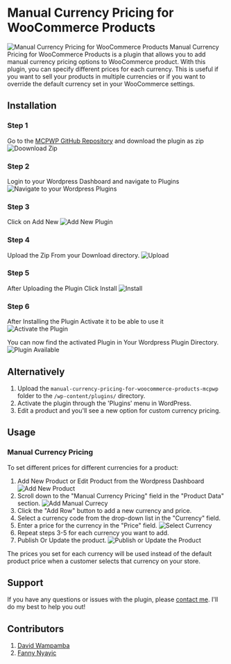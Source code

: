 # Manual Currency Pricing for WooCommerce Products

![Manual Currency Pricing for WooCommerce Products](https://github.com/davidofug/Manual-Currency-Pricing-for-WooCommerce-Products-mcpwp/blob/main/Feature.png)
Manual Currency Pricing for WooCommerce Products is a plugin that allows you to add manual currency pricing options to WooCommerce product. With this plugin, you can specify different prices for each currency. This is useful if you want to sell your products in multiple currencies or if you want to override the default currency set in your WooCommerce settings.

## Installation
### Step 1
Go to the [MCPWP GitHub Repository](https://github.com/davidofug/Manual-Currency-Pricing-for-WooCommerce-Products-mcpwp) and download the plugin as zip
![Doownload Zip](./assets/01-downloadzip.png)

### Step 2
Login to your Wordpress Dashboard and navigate to Plugins
![Navigate to your Wordpress Plugins](./assets/02-go%20to%20plugins.png)

### Step 3
Click on  Add New 
![Add New Plugin](./assets/03-add%20new.png)

### Step 4
Upload the Zip From your Download directory.
![Upload](./assets/04-upload.png)

### Step 5
After Uploading the Plugin Click Install
![Install](./assets/05-browse%20and%20install.png)

### Step 6
After Installing the Plugin Activate it to be able to use it
![Activate the Plugin](./assets/06-activate.png)

You can now find the activated Plugin in Your Wordpress Plugin Directory.
![Plugin Available](./assets/07-plugin%20available.png)

## Alternatively
1. Upload the `manual-currency-pricing-for-woocommerce-products-mcpwp` folder to the `/wp-content/plugins/` directory.
2. Activate the plugin through the 'Plugins' menu in WordPress.
3. Edit a product and you'll see a new option for custom currency pricing.

## Usage

### Manual Currency Pricing

To set different prices for different currencies for a product:

<!-- 1. Edit the product in the WordPress dashboard. -->
1. Add New Product or Edit Product from the Wordpress Dashboard
   ![Add New Product](./assets/08-add%20new%20product.png)
2. Scroll down to the "Manual Currency Pricing" field in the "Product Data" section.
   ![Add Manual Currecy](./assets/09-add%20manual%20currency.png)
3. Click the "Add Row" button to add a new currency and price.
4. Select a currency code from the drop-down list in the "Currency" field.
5. Enter a price for the currency in the "Price" field.
    ![Select Currency](./assets/10-example%20currency.png)
6. Repeat steps 3-5 for each currency you want to add.
7. Publish Or Update the product.
   ![Publish or Update the Product](./assets/11-publish.png)

The prices you set for each currency will be used instead of the default product price when a customer selects that currency on your store.

## Support

If you have any questions or issues with the plugin, please [contact me](https://twitter.com/davidofug). I'll do my best to help you out!

## Contributors
1. [David Wampamba](https://github.com/davidofug)
2. [Fanny Nyayic](https://github.com/Nyayic)